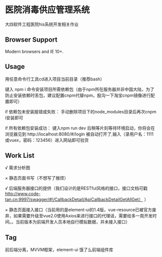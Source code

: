 # 医院消毒供应管理系统    
    
大四软件工程医院his系统开发相关作业

## Browser Support

Modern browsers and IE 10+.

## Usage

用任意命令行工具cd进入项目当前目录（推荐bash）

键入 npm i 命令安装项目所需依赖包（由于npm所在服务器并非中国大陆，为了防止安装依赖时丢包，建议配置cnpm代替npm，股沟一下淘宝cnpm镜像进行配置即可）

if 依赖包未安装报错或失败：
手动删除项目下的node_modules目录后再次cnpm i安装即可

if 所有依赖包安装成功：
键入npm run dev 后稍等片刻等待环境启动，你将会在浏览器见到 http://localhost:8080/#/login 被自动打开了,输入（录用户名：1111或vuex，密码：123456）进入网站即可验货

## Work List

√ 需求分析图 

× 静态页面书写（不想写了猴烦）

√ 后端服务器接口的提供（我们设计的是RESTful风格的接口，接口文档可戳 http://www.code-tan.cn:9997/swagger/#!/CallbackDetail/ApiCallbackDetailGetAllGet）
）

× 静态页面接入接口（当前用的是element-ui的1.4版，vue-resource已被官方废弃，如果需要升级至vue2.0使用Axios来进行接口的代理话，需要给多一周开发时间。。当前版本为前端开发人员本地自行模拟数据，并未接入接口）

## Tag

前后端分离，MVVM框架，element-ui 饿了么前端组件库